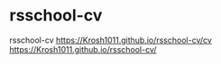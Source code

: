 # rsschool-cv
rsschool-cv
https://Krosh1011.github.io/rsschool-cv/cv
https://Krosh1011.github.io/rsschool-cv/